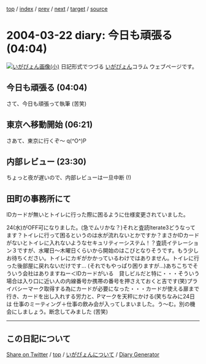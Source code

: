 [top](../index.html) 
 / [index](index.html) 
 / [prev](ig040321.html) 
 / [next](ig040323.html) 
 / [target](https://igapyon.github.io/diary/2004/ig040322.html) 
 / [source](https://github.com/igapyon/diary/blob/gh-pages/2004/ig040322.src.md) 

2004-03-22 diary: 今日も頑張る (04:04)
=====================================================================================================
[![いがぴょん画像(小)](https://igapyon.github.io/diary/images/iga200306s.jpg "いがぴょん")](https://igapyon.github.io/diary/memo/memoigapyon.html) 日記形式でつづる [いがぴょん](https://igapyon.github.io/diary/memo/memoigapyon.html)コラム ウェブページです。

## 今日も頑張る (04:04)

さて、今日も頑張って執筆 (苦笑)


## 東京へ移動開始 (06:21)

さあて、東京に行くぞ～ q(^O^)P


## 内部レビュー (23:30)

ちょっと夜が遅いので、内部レビューは一旦中断 (!)


## 田町の事務所にて

IDカードが無いとトイレに行った際に困るように仕様変更されていました。

24(水)がOFF可になりました。(急でムリかな？)それと査読Iterate3どうなってます？トイレに行って困るというのは水が流れないとかですか？まさかIDカードがないとトイレに入れないようなセキュリティーシステム！？査読イテレーション３ですが、水曜日～木曜日くらいから開始のはこびとなりそうです。もう少しお待ちください。トイレにカギがかかっているわけではありません。トイレに行った後部屋に戻れないだけです… (それでもやっぱり困りますが…)あちこちでそういう会社はありますねー＜IDカードがいる　貸しビルだと特に・・・そういう場合は入り口に近い人の内線番号か携帯の番号を押さえておくと吉です(笑)プライバシーマーク取得する為にカードが必要になった・・・カードが使える扉まで行き、カードを出し入れする労力と、Pマークを天秤にかける(笑ちなみに24日は 仕事のミーティング＋仕事の飲み会が入ってしまいました。う～む。別の機会にしましょう。断念してみました (苦笑)


----------------------------------------------------------------------------------------------------

## この日記について

[Share on Twitter](https://twitter.com/intent/tweet?hashtags=igapyon%2Cdiary%2C%E3%81%84%E3%81%8C%E3%81%B4%E3%82%87%E3%82%93&text=%E4%BB%8A%E6%97%A5%E3%82%82%E9%A0%91%E5%BC%B5%E3%82%8B+%2804%3A04%29&url=https%3A%2F%2Figapyon.github.io%2Fdiary%2F2004%2Fig040322.html) / [top](../index.html) / [いがぴょんについて](https://igapyon.github.io/diary/memo/memoigapyon.html) / [Diary Generator](https://github.com/igapyon/igapyonv3)
